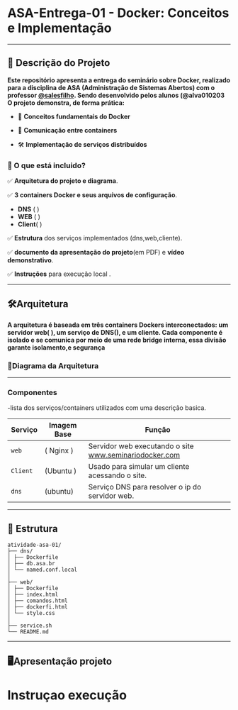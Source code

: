 # ASA-Entrega-01 - Docker: Conceitos e Implementação
---
## 📌 Descrição do Projeto
**Este repositório apresenta a entrega do seminário sobre Docker, realizado para a disciplina de ASA (Administração de Sistemas Abertos) com o professor [@salesfilho](https://github.com/salesfilho). Sendo desenvolvido pelos alunos (@alva010203  
O projeto demonstra, de forma prática:**
- 🐳 **Conceitos fundamentais do Docker**

- 🔗 **Comunicação entre containers**

- 🛠️ **Implementação de serviços distribuídos**


### 🧩 O que está incluido?
✅ **Arquitetura do projeto e diagrama**.  

✅ **3 containers Docker e seus arquivos de configuração**.  
- **DNS** ( )  
- **WEB** ( )   
- **Client**( )
  
✅ **Estrutura** dos serviços implementados (dns,web,cliente).  

✅ **documento da apresentação do projeto**(em PDF) e **vídeo demonstrativo**.  

✅ **Instruções** para execução local .

----
## 🛠️Arquitetura 

**A arquitetura é baseada em três containers Dockers interconectados: um servidor web( ), um serviço de DNS(), e um cliente. Cada componente é isolado e se comunica por meio de uma rede bridge interna, essa divisão garante isolamento,e segurança**

### 📜Diagrama da Arquitetura



---

### Componentes
-lista dos serviços/containers utilizados com uma descrição basica.

| Serviço | Imagem Base     | Função                          |
|---------|------------------|---------------------------------|
| `web`   |  ( Nginx )      | Servidor web executando o site www.seminariodocker.com |
| `Client`   | (Ubuntu ) | Usado para simular um cliente acessando o site.    |
| `dns`   | (ubuntu)    | Serviço DNS para resolver o ip do servidor web.   |

---
## 📁 Estrutura

```
atividade-asa-01/
├── dns/
│ ├── Dockerfile
│ ├── db.asa.br
│ └── named.conf.local
│
├── web/
│ ├── Dockerfile
│ ├── index.html
│ ├── comandos.html
│ ├── dockerfi.html
│ └── style.css
│
├── service.sh
└── README.md
```
---
## 🖥️Apresentação projeto


#  Instruçao execução
